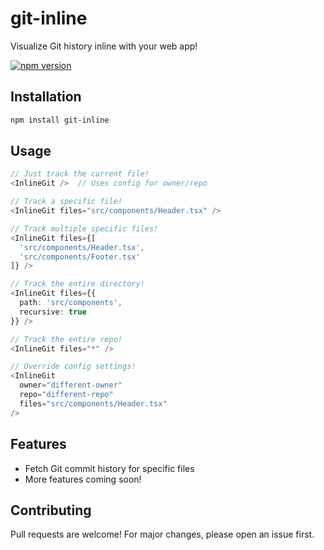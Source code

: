 # git-inline

Visualize Git history inline with your web app!

[![npm version](https://badge.fury.io/js/git-inline.svg)](https://www.npmjs.com/package/git-inline)

## Installation

```bash
npm install git-inline
```

## Usage

```typescript
// Just track the current file!
<InlineGit />  // Uses config for owner/repo

// Track a specific file!
<InlineGit files="src/components/Header.tsx" />

// Track multiple specific files!
<InlineGit files={[
  'src/components/Header.tsx',
  'src/components/Footer.tsx'
]} />

// Track the entire directory!
<InlineGit files={{ 
  path: 'src/components',
  recursive: true 
}} />

// Track the entire repo!
<InlineGit files="*" />

// Override config settings!
<InlineGit 
  owner="different-owner"
  repo="different-repo"
  files="src/components/Header.tsx"
/>

```

## Features

- Fetch Git commit history for specific files
- More features coming soon!

## Contributing

Pull requests are welcome! For major changes, please open an issue first.
